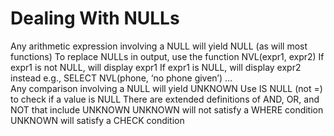 # Dealing With NULLs

Any arithmetic expression involving a NULL will yield NULL (as will most functions)
To replace NULLs in output, use the function NVL(expr1, expr2)
If expr1 is not NULL, will display expr1
If expr1 is NULL, will display expr2 instead
e.g., SELECT NVL(phone, ‘no phone given’) …
<br>
Any comparison involving a NULL will yield UNKNOWN
Use IS NULL (not =) to check if a value is NULL
There are extended definitions of AND, OR, and NOT that include UNKNOWN
UNKNOWN will not satisfy a WHERE condition
UNKNOWN will satisfy a CHECK condition
